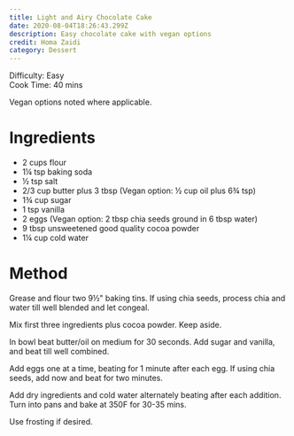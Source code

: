 ```yaml
---
title: Light and Airy Chocolate Cake
date: 2020-08-04T18:26:43.299Z
description: Easy chocolate cake with vegan options
credit: Homa Zaidi
category: Dessert
---
```

Difficulty: Easy\
Cook Time: 40 mins  

Vegan options noted where applicable.

# Ingredients

* 2 cups flour
* 1¼ tsp baking soda
* ½ tsp salt
* 2/3 cup butter plus 3 tbsp (Vegan option: ½ cup oil plus 6¾ tsp)
* 1¾ cup sugar
* 1 tsp vanilla
* 2 eggs (Vegan option: 2 tbsp chia seeds ground in 6 tbsp water)
* 9 tbsp unsweetened good quality cocoa powder
* 1¼ cup cold water

# Method

Grease and flour two 9½" baking tins. If using chia seeds, process chia and water till well blended and let congeal.

Mix first three ingredients plus cocoa powder. Keep aside.

In bowl beat butter/oil on medium for 30 seconds. Add sugar and vanilla, and beat till well combined.

Add eggs one at a time, beating for 1 minute after each egg. If using chia seeds, add now and beat for two minutes.

Add dry ingredients and cold water alternately beating after each addition. Turn into pans and bake at 350F for 30-35 mins.

Use frosting if desired.